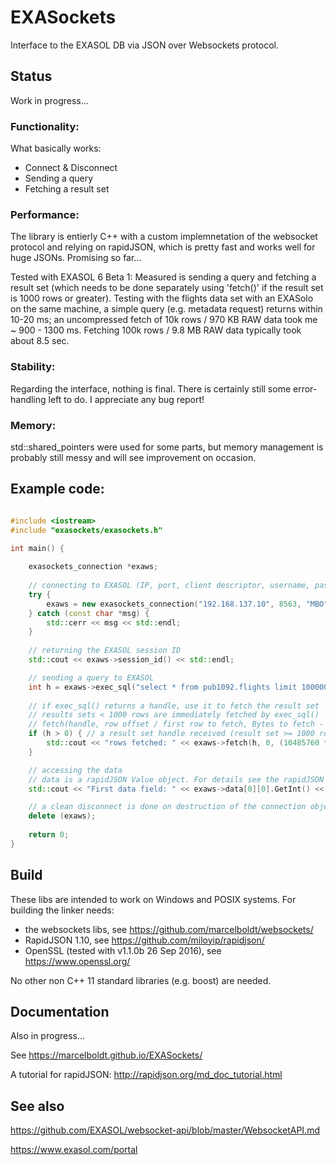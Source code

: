 # EXASockets
Interface to the EXASOL DB via JSON over Websockets protocol.

## Status

Work in progress... 

### Functionality: 

What basically works:

- Connect & Disconnect
- Sending a query
- Fetching a result set

### Performance:

The library is entierly C++ with a custom implemnetation of the websocket protocol and relying on rapidJSON, 
which is pretty fast and works well for huge JSONs. Promising so far...

Tested with EXASOL 6 Beta 1: Measured is sending a query and fetching a 
result set (which needs to be done separately using 'fetch()' if the result set is
 1000 rows or greater). Testing with the flights data set with an EXASolo on the same machine, 
 a simple query (e.g. metadata request) returns within 10-20 ms; an uncompressed fetch of 10k rows / 970 KB
  RAW data took me ~ 900 - 1300 ms. Fetching 100k rows / 9.8 MB RAW data typically took about 8.5 sec.

### Stability:

Regarding the interface, nothing is final.
There is certainly still some error-handling left to do. I appreciate any bug report!

### Memory:

std::shared_pointers were used for some parts, but memory management is probably still messy and will see improvement
 on occasion.

## Example code:

```C++

#include <iostream>
#include "exasockets/exasockets.h"

int main() {
  
    exasockets_connection *exaws;
    
    // connecting to EXASOL (IP, port, client descriptor, username, password, password length, autocommit)
    try {
        exaws = new exasockets_connection("192.168.137.10", 8563, "MBO", "sys", "exasol", 6, false);
    } catch (const char *msg) {
        std::cerr << msg << std::endl;
    }
    
    // returning the EXASOL session ID
    std::cout << exaws->session_id() << std::endl;

    // sending a query to EXASOL
    int h = exaws->exec_sql("select * from pub1092.flights limit 100000");
    
    // if exec_sql() returns a handle, use it to fetch the result set
    // results sets < 1000 rows are immediately fetched by exec_sql()
    // fetch(handle, row offset / first row to fetch, Bytes to fetch - here 30 MB)
    if (h > 0) { // a result set handle received (result set >= 1000 rows))
        std::cout << "rows fetched: " << exaws->fetch(h, 0, (10485760 * 3)) << std::endl;
    }

    // accessing the data 
    // data is a rapidJSON Value object. For details see the rapidJSON documentation (link below).
    std::cout << "First data field: " << exaws->data[0][0].GetInt() << std::endl; // first col, first row

    // a clean disconnect is done on destruction of the connection object.
    delete (exaws);
    
    return 0;
}

```


## Build

These libs are intended to work on Windows and POSIX systems. For building the linker needs:

- the websockets libs, see https://github.com/marcelboldt/websockets/
- RapidJSON 1.10, see https://github.com/miloyip/rapidjson/
- OpenSSL (tested with v1.1.0b 26 Sep 2016), see https://www.openssl.org/

No other non C++ 11 standard libraries (e.g. boost) are needed.


## Documentation

Also in progress...

See https://marcelboldt.github.io/EXASockets/

A tutorial for rapidJSON: http://rapidjson.org/md_doc_tutorial.html

## See also

https://github.com/EXASOL/websocket-api/blob/master/WebsocketAPI.md

https://www.exasol.com/portal
